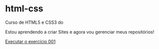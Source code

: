# html-css
Curso de HTML5 e CSS3 do 

Estou aprendendo a criar Sites e agora vou gerenciar meus repositórios!

<a href="https://vitorsantiagodev.github.io/html-css/exercicios/ex001/index.html"> Executar o exercício 001 
</a>